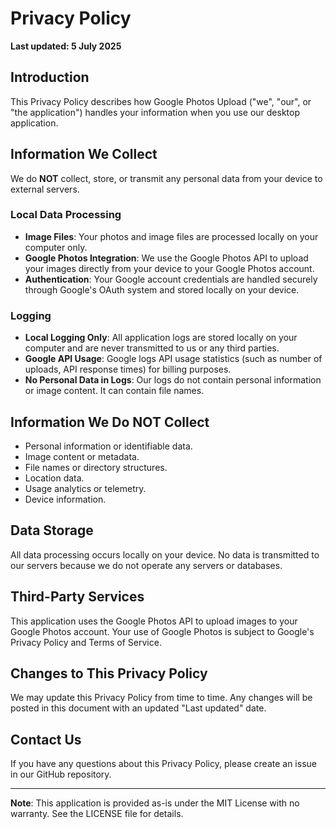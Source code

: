 # Privacy Policy

**Last updated: 5 July 2025**

## Introduction
This Privacy Policy describes how Google Photos Upload ("we", "our", or "the application") handles your information when you use our desktop application.

## Information We Collect
We do **NOT** collect, store, or transmit any personal data from your device to external servers.

### Local Data Processing
- **Image Files**: Your photos and image files are processed locally on your computer only.
- **Google Photos Integration**: We use the Google Photos API to upload your images directly from your device to your Google Photos account.
- **Authentication**: Your Google account credentials are handled securely through Google's OAuth system and stored locally on your device.

### Logging
- **Local Logging Only**: All application logs are stored locally on your computer and are never transmitted to us or any third parties.
- **Google API Usage**: Google logs API usage statistics (such as number of uploads, API response times) for billing purposes.
- **No Personal Data in Logs**: Our logs do not contain personal information or image content. It can contain file names.

## Information We Do NOT Collect
- Personal information or identifiable data.
- Image content or metadata.
- File names or directory structures.
- Location data.
- Usage analytics or telemetry.
- Device information.

## Data Storage
All data processing occurs locally on your device. No data is transmitted to our servers because we do not operate any servers or databases.

## Third-Party Services
This application uses the Google Photos API to upload images to your Google Photos account. Your use of Google Photos is subject to Google's Privacy Policy and Terms of Service.

## Changes to This Privacy Policy
We may update this Privacy Policy from time to time. Any changes will be posted in this document with an updated "Last updated" date.

## Contact Us
If you have any questions about this Privacy Policy, please create an issue in our GitHub repository.

---

**Note**: This application is provided as-is under the MIT License with no warranty. See the LICENSE file for details.